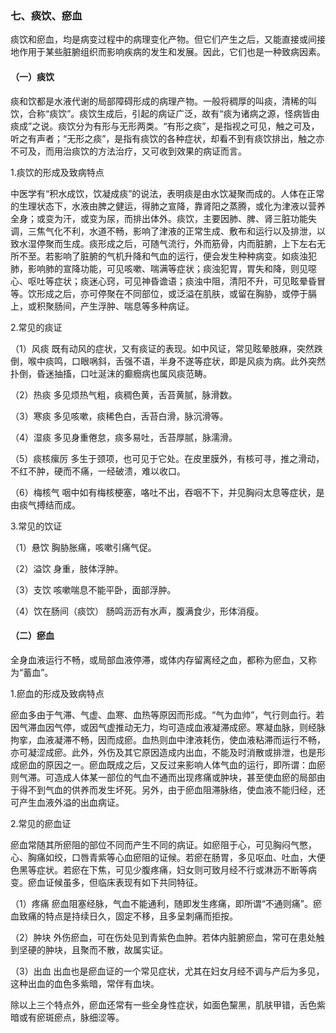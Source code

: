 ###  七、痰饮、瘀血

痰饮和瘀血，均是病变过程中的病理变化产物。但它们产生之后，又能直接或间接地作用于某些脏腑组织而影响疾病的发生和发展。因此，它们也是一种致病因素。

#### （一）痰饮

痰和饮都是水液代谢的局部障碍形成的病理产物。一般将稠厚的叫痰，清稀的叫饮，合称“痰饮”。痰饮生成后，引起的病证广泛，故有“痰为诸病之源，怪病皆由痰成”之说。痰饮分为有形与无形两类。“有形之痰”，是指视之可见，触之可及，听之有声者；“无形之痰”，是指有痰饮的各种症状，却看不到有痰饮排出，触之亦不可及，而用治痰饮的方法治疗，又可收到效果的病证而言。

1.痰饮的形成及致病特点

中医学有“积水成饮，饮凝成痰”的说法，表明痰是由水饮凝聚而成的。人体在正常的生理状态下，水液由脾之健运，得肺之宣降，靠肾阳之蒸腾，或化为津液以营养全身；或变为汗，或变为尿，而排出体外。痰饮，主要因肺、脾、肾三脏功能失调，三焦气化不利，水道不畅，影响了津液的正常生成、敷布和运行以及排泄，以致水湿停聚而生成。痰形成之后，可随气流行，外而筋骨，内而脏腑，上下左右无所不至。若影响了脏腑的气机升降和气血的运行，便会发生种种病变。如痰浊犯肺，影响肺的宣降功能，可见咳嗽、喘满等症状；痰浊犯胃，胃失和降，则见噁心、呕吐等症状；痰迷心窍，可见神昏谵语；痰浊中阻，清阳不升，可见眩晕昏冒等。饮形成之后，亦可停聚在不同部位，或泛溢在肌肤，或留在胸胁，或停于膈上，或积聚肠间，产生浮肿、喘息等多种病证。

2.常见的痰证

（1）风痰  既有动风的症状，又有痰证的表现。如中风证，常见眩晕肢麻，突然跌倒，喉中痰鸣，口眼㖞斜，舌强不语，半身不遂等症状，即是风痰为病。此外突然扑倒，昏迷抽搐，口吐涎沫的癫癇病也属风痰范畴。

（2）热痰  多见烦热气粗，痰稠色黄，舌苔黄腻，脉滑数。

（3）寒痰  多见咳嗽，痰稀色白，舌苔白滑，脉沉滑等。

（4）湿痰  多见身重倦怠，痰多易吐，舌苔厚腻，脉濡滑。

（5）痰核瘰厉  多生于颈项，也可见于它处。在皮里膜外，有核可寻，推之滑动，不红不肿，硬而不痛，一经破溃，难以收口。

（6）梅核气  咽中如有梅核梗塞，咯吐不出，吞咽不下，并见胸闷太息等症状，是由痰气搏结而成。

3.常见的饮证

（1）悬饮  胸胁胀痛，咳嗽引痛气促。

（2）溢饮  身重，肢体浮肿。

（3）支饮  咳嗽喘息不能平卧，面部浮肿。

（4）饮在肠间（痰饮）  肠鸣沥沥有水声，腹满食少，形体消瘦。

#### （二）瘀血

全身血液运行不畅，或局部血液停滞，或体内存留离经之血，都称为瘀血，又称为“蓄血”。

1.瘀血的形成及致病特点

瘀血多由于气滞、气虚、血寒、血热等原因而形成。“气为血帅”，气行则血行。若因气滞血因气停，或因气虚推动无力，均可造成血液凝滞成瘀。寒凝血脉，则经脉拘挛，血液凝滞不畅，因而成瘀。血热则血中津液耗伤，使血液粘滞而运行不畅，亦可凝涩成瘀。此外，外伤及其它原因造成内出血，不能及时消散或排泄，也是形成瘀血的原因之一。瘀血既成之后，又反过来影响人体气血的运行，即所谓：血瘀则气滞。可造成人体某一部位的气血不通而出现疼痛或肿块，甚至使血瘀的局部由于得不到气血的供养而发生坏死。另外，由于瘀血阻滞脉络，使血液不能归经，还可产生血液外溢的出血病证。

2.常见的瘀血证

瘀血常随其所瘀阻的部位不同而产生不同的病证。如瘀阻于心，可见胸闷气憋，心、胸痛如绞，口唇青紫等心血瘀阻的证候。若瘀在肠胃，多见呕血、吐血，大便色黑等症状。若瘀在下焦，可见少腹疼痛，妇女则可致月经不行或淋沥不断等病变。瘀血证候虽多，但临床表现有如下共同特征。

（1）疼痛  瘀血阻塞经脉，气血不能通利，随即发生疼痛，即所谓“不通则痛”。瘀血致痛的特点是持续日久，固定不移，且多呈刺痛而拒按。

（2）肿块  外伤瘀血，可在伤处见到青紫色血肿。若体内脏腑瘀血，常可在患处触到坚硬的肿块，且聚而不散，故属实证。

（3）出血  出血也是瘀血证的一个常见症状，尤其在妇女月经不调与产后为多见，这种出血的血色多紫暗，常伴有血块。

除以上三个特点外，瘀血还常有一些全身性症状，如面色黧黑，肌肤甲错，舌色紫暗或有瘀斑瘀点，脉细涩等。
